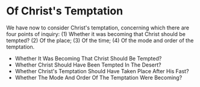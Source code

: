 # Of Christ's Temptation

We have now to consider Christ's temptation, concerning which there are four points of inquiry:
(1) Whether it was becoming that Christ should be tempted?
(2) Of the place;
(3) Of the time;
(4) Of the mode and order of the temptation.

* Whether It Was Becoming That Christ Should Be Tempted?
* Whether Christ Should Have Been Tempted In The Desert?
* Whether Christ's Temptation Should Have Taken Place After His Fast?
* Whether The Mode And Order Of The Temptation Were Becoming?
